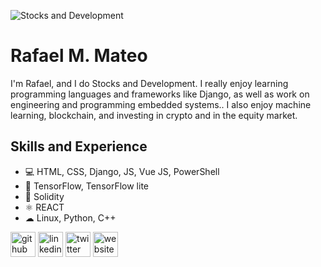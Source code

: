 ![Stocks and Development](https://pbs.twimg.com/profile_banners/25960278/1436048193/1500x500)
# Rafael M. Mateo
I'm Rafael, and I do Stocks and Development. I really enjoy learning programming languages and frameworks like Django, as well as work on engineering and programming embedded systems.. I also enjoy machine learning, blockchain, and investing in crypto and in the equity market.

## Skills and Experience
* 💻 HTML, CSS, Django, JS, Vue JS, PowerShell
* 🤖 TensorFlow, TensorFlow lite
* 💱 Solidity
* ⚛ REACT
* ☁ Linux, Python, C++

[<img src='https://cdn.jsdelivr.net/npm/simple-icons@3.0.1/icons/github.svg' alt='github' height='40'>](https://github.com/drownedgod85)  [<img src='https://cdn.jsdelivr.net/npm/simple-icons@3.0.1/icons/linkedin.svg' alt='linkedin' height='40'>](https://www.linkedin.com/in/rafael-m-mateo-lee-6731841a4/)  [<img src='https://cdn.jsdelivr.net/npm/simple-icons@3.0.1/icons/twitter.svg' alt='twitter' height='40'>](https://twitter.com/drowned__god)  [<img src='https://cdn.jsdelivr.net/npm/simple-icons@3.0.1/icons/icloud.svg' alt='website' height='40'>](https://drownedgod85.github.io/Stock-Market-Blog/)  
